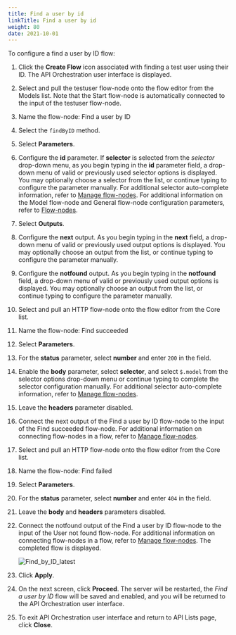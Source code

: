 ```yaml
---
title: Find a user by id
linkTitle: Find a user by id
weight: 80
date: 2021-10-01
---
```


To configure a find a user by ID flow:

1. Click the **Create Flow** icon associated with finding a test user using their ID.
    The API Orchestration user interface is displayed.
1. Select and pull the testuser flow-node onto the flow editor from the Models list. Note that the Start flow-node is automatically connected to the input of the testuser flow-node.
1. Name the flow-node: Find a user by ID
1. Select the `findByID` method.
1. Select **Parameters**.
1. Configure the **id** parameter. If **selector** is selected from the _selector_ drop-down menu, as you begin typing in the **id** parameter field, a drop-down menu of valid or previously used selector options is displayed. You may optionally choose a selector from the list, or continue typing to configure the parameter manually. For additional selector auto-complete information, refer to [Manage flow-nodes](/docs/developer_guide/flows/manage_flow_nodes/). For additional information on the Model flow-node and General flow-node configuration parameters, refer to [Flow-nodes](/docs/developer_guide/flows/flow_nodes/).
1. Select **Outputs**.
1. Configure the **next** output. As you begin typing in the **next** field, a drop-down menu of valid or previously used output options is displayed. You may optionally choose an output from the list, or continue typing to configure the parameter manually.
1. Configure the **notfound** output. As you begin typing in the **notfound** field, a drop-down menu of valid or previously used output options is displayed. You may optionally choose an output from the list, or continue typing to configure the parameter manually.
1. Select and pull an HTTP flow-node onto the flow editor from the Core list.
1. Name the flow-node: Find succeeded
1. Select **Parameters**.
1. For the **status** parameter, select **number** and enter `200` in the field.
1. Enable the **body** parameter, select **selector**, and select `$.model` from the selector options drop-down menu or continue typing to complete the selector configuration manually. For additional selector auto-complete information, refer to [Manage flow-nodes](/docs/developer_guide/flows/manage_flow_nodes/).
1. Leave the **headers** parameter disabled.
1. Connect the next output of the Find a user by ID flow-node to the input of the Find succeeded flow-node. For additional information on connecting flow-nodes in a flow, refer to [Manage flow-nodes](/docs/developer_guide/flows/manage_flow_nodes/).
1. Select and pull an HTTP flow-node onto the flow editor from the Core list.
1. Name the flow-node: Find failed
1. Select **Parameters**.
1. For the **status** parameter, select **number** and enter `404` in the field.
1. Leave the **body** and **headers** parameters disabled.
1. Connect the notfound output of the Find a user by ID flow-node to the input of the User not found flow-node. For additional information on connecting flow-nodes in a flow, refer to [Manage flow-nodes](/docs/developer_guide/flows/manage_flow_nodes/). The completed flow is displayed.

    ![Find_by_ID_latest](/Images/find_by_id_latest.png)

1. Click **Apply**.
1. On the next screen, click **Proceed**. The server will be restarted, the _Find a user by ID_ flow will be saved and enabled, and you will be returned to the API Orchestration user interface.
1. To exit API Orchestration user interface and return to API Lists page, click **Close**.

